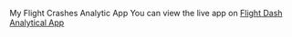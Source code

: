 My Flight Crashes Analytic App
You can view the live app on [Flight Dash Analytical App](https://flight-crashes-analysis-omw0.onrender.com)
